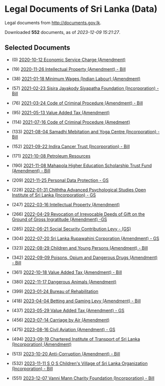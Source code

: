 # Legal Documents of Sri Lanka (Data)

Legal documents from http://documents.gov.lk.

Downloaded **552** documents, as of *2023-12-09 15:21:27*.

## Selected Documents

* (0) [2020-10-12 Economic Service Charge (Amendment)](data/doc/a/2020-10-12-economic-service-charge-amendmen-3c6ea4b9/doc.pdf)
* (19) [2020-11-26 Intellectual Property (Amendment) - Bill](data/doc/b/2020-11-26-intellectual-property-amendment--c2f879c9/doc.pdf)
* (38) [2021-01-18 Minimum Wages (Indian Labour) (Amendment)](data/doc/a/2021-01-18-minimum-wages-indian-labour-amen-fd27c01b/doc.pdf)
* (57) [2021-02-23 Sisira Jayakody Siyapatha Foundation (Incorporation) - Bill](data/doc/b/2021-02-23-sisira-jayakody-siyapatha-founda-043fbac7/doc.pdf)
* (76) [2021-03-24 Code of Criminal Procedure (Amendment) - Bill](data/doc/b/2021-03-24-code-of-criminal-procedure-amend-89a21857/doc.pdf)

* (95) [2021-05-13 Value Added Tax (Amendment)](data/doc/a/2021-05-13-value-added-tax-amendment-97ab500b/doc.pdf)
* (114) [2021-07-16 Code of Criminal Procedure (Amedment)](data/doc/a/2021-07-16-code-of-criminal-procedure-amedm-f80c3785/doc.pdf)
* (133) [2021-08-04 Samadhi Mebitation and Yoga Centre (Incorporation) - Bill](data/doc/b/2021-08-04-samadhi-mebitation-and-yoga-cent-6119d6ca/doc.pdf)
* (152) [2021-09-22 Indira Cancer Trust (Incorporation) - Bill](data/doc/b/2021-09-22-indira-cancer-trust-incorporatio-f6129413/doc.pdf)
* (171) [2021-10-08 Petroleum Resources](data/doc/a/2021-10-08-petroleum-resources-abecf72f/doc.pdf)

* (190) [2021-11-08 Mahapola Higher Education Scholarship Trust Fund (Amendment) - Bill](data/doc/b/2021-11-08-mahapola-higher-education-schola-37f93611/doc.pdf)
* (209) [2021-11-25 Personal Data Protection - GS](data/doc/b/2021-11-25-personal-data-protection---gs-6f81326f/doc.pdf)
* (228) [2022-01-31 Chiththa Advanced Psychological Studies Open Institute of Sri Lanka (Incorporation) - GS](data/doc/b/2022-01-31-chiththa-advanced-psychological--ca56f3b4/doc.pdf)
* (247) [2022-03-16 Intellectual Property (Amendment)](data/doc/a/2022-03-16-intellectual-property-amendment-62c40f2b/doc.pdf)
* (266) [2022-04-29 Revocation of Irrevocable Deeds of Gift on the Ground of Gross Ingratitude (Amendment) -GS](data/doc/b/2022-04-29-revocation-of-irrevocable-deeds--9382dd90/doc.pdf)

* (285) [2022-06-21 Social Security Contribution Levy - (GS)](data/doc/b/2022-06-21-social-security-contribution-lev-af7af4c5/doc.pdf)
* (304) [2022-07-20 Sri Lanka Rupawahini Corporation (Amendment) - GS](data/doc/b/2022-07-20-sri-lanka-rupawahini-corporation-57c6bab8/doc.pdf)
* (323) [2022-08-29 Children and Young Persons (Amendment) - Bill](data/doc/b/2022-08-29-children-and-young-persons-amend-59f5ba89/doc.pdf)
* (342) [2022-09-09 Poisons, Opium and Dangerous Drugs (Amendment) - Bill](data/doc/b/2022-09-09-poisons-opium-and-dangerous-drug-b028dcf6/doc.pdf)
* (361) [2022-10-18 Value Added Tax (Amendment) - Bill](data/doc/b/2022-10-18-value-added-tax-amendment---bill-34ebb98e/doc.pdf)

* (380) [2022-11-17 Dangerous Animals (Amendment)](data/doc/a/2022-11-17-dangerous-animals-amendment-57ff9041/doc.pdf)
* (399) [2023-01-24 Bureau of Rehabilitation](data/doc/a/2023-01-24-bureau-of-rehabilitation-bd0f59e3/doc.pdf)
* (418) [2023-04-04 Betting and Gaming Levy (Amendment) - Bill](data/doc/b/2023-04-04-betting-and-gaming-levy-amendmen-9b37c7ef/doc.pdf)
* (437) [2023-05-29 Value Added Tax (Amendment) - GS](data/doc/b/2023-05-29-value-added-tax-amendment---gs-1e524727/doc.pdf)
* (456) [2023-07-14 Carriage by Air (Amendment)](data/doc/a/2023-07-14-carriage-by-air-amendment-68cf694b/doc.pdf)

* (475) [2023-08-16 Civil Aviation (Amendment) - GS](data/doc/b/2023-08-16-civil-aviation-amendment---gs-c0d5515a/doc.pdf)
* (494) [2023-09-19 Chartered Institute of Transport of Sri Lanka (Incorporation) (Amendment)](data/doc/a/2023-09-19-chartered-institute-of-transport-afced2dc/doc.pdf)
* (513) [2023-10-20 Anti-Corruption (Amendment) - Bill](data/doc/b/2023-10-20-anti-corruption-amendment---bill-69126163/doc.pdf)
* (532) [2023-11-11 S O S Children's Village of Sri Lanka Organization (Incorporation) - Bill](data/doc/b/2023-11-11-s-o-s-childrens-village-of-sri-l-6fac5f4f/doc.pdf)
* (551) [2023-12-07 Vanni Mann Charity Foundation (Incorporation) - Bill](data/doc/b/2023-12-07-vanni-mann-charity-foundation-in-f03ba551/doc.pdf)
